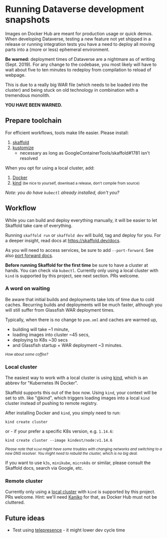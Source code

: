 # Running Dataverse development snapshots

Images on Docker Hub are meant for production usage or quick demos.
When developing Dataverse, testing a new feature not yet shipped in a release or
running integration tests you have a need to deploy all moving parts into
a (more or less) ephemeral environment.

**Be warned:** deployment times of Dataverse are a nightmare as of writing (Sept. 2019).
For any change to the codebase, you most likely will have to wait about five
to ten minutes to redeploy from compilation to reload of webpage.

This is due to a really big WAR file (which needs to be loaded into the cluster)
and being stuck on old technology in combination with a tremendous monolith.

**YOU HAVE BEEN WARNED.**

## Prepare toolchain
For efficient workflows, tools make life easier. Please install:

1. [skaffold](https://skaffold.dev/docs/getting-started/#installing-skaffold)
2. [kustomize](https://github.com/kubernetes-sigs/kustomize/blob/master/docs/INSTALL.md)
    * necessary as long as GoogleContainerTools/skaffold#1781 isn't resolved

When you opt for using a local cluster, add:

1. [Docker](https://docs.docker.com/install/)
2. [kind](https://kind.sigs.k8s.io/docs/user/quick-start/)
   <small>(be nice to yourself, download a release, don't compile from source)</small>

*Note: you do have `kubectl` already installed, don't you?*

## Workflow
While you can build and deploy everything manually, it will be easier to
let Skaffold take care of everything.

Running `skaffold run` or `skaffold dev` will build, tag and deploy for you.
For a deeper insight, read docs at https://skaffold.dev/docs.

As you will need to access services, be sure to add `--port-forward`.
See also [port forward docs](https://skaffold.dev/docs/how-tos/portforward).

**Before running Skaffold for the first time** be sure to have a cluster at hands.
You can check via `kubectl`. Currently only using a local cluster with `kind` is
supported by this project, see next section. PRs welcome.

### A word on waiting
Be aware that initial builds and deployments take lots of time due to cold caches.
Recurring builds and deployments will be much faster, although you will still
suffer from Glassfish WAR deployment times.

Typically, when there is no change to `pom.xml` and caches are warmed up,
* building will take ~1 minute,
* loading images into cluster ~45 secs,
* deploying to K8s ~30 secs
* and Glassfish startup + WAR deployment ~3 minutes.

<small>*How about some coffee?*</small>

### Local cluster
The easiest way to work with a local cluster is using [kind](https://kind.sigs.k8s.io/docs/user/quick-start/), which is an abbrev for "Kubernetes IN Docker".

Skaffold supports this out of the box now. Using `kind`, your context will be set
to sth. like "@kind", which triggers loading images into a local `kind` cluster
instead of pushing to remote registry.

After installing Docker and `kind`, you simply need to run:
```
kind create cluster
```
or - if your prefer a specific K8s version, e.g. `1.14.6`:
```
kind create cluster --image kindest/node:v1.14.6
```

<small><i>
Please note that `kind` might have some troubles with changing networks and
switching to a new DNS resolver. You might need to rebuild the cluster, which is
no big deal.
</i></small>

If you want to use `k3s`, `minikube`, `microk8s` or similar, please consult the
Skaffold docs, search via Google, etc.

### Remote cluster
Currently only using a [local cluster](#local-cluster) with `kind` is supported by this project.
PRs welcome. Hint: we'll need [Kaniko](https://github.com/GoogleContainerTools/kaniko)
for that, as Docker Hub must not be cluttered.

## Future ideas
- Test using [telepresence](https://www.telepresence.io/) - it might lower dev cycle time
